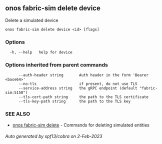 <!--
SPDX-FileCopyrightText: 2019-present Open Networking Foundation <info@opennetworking.org>

SPDX-License-Identifier: Apache-2.0
-->

## onos fabric-sim delete device

Delete a simulated device

```
onos fabric-sim delete device <id> [flags]
```

### Options

```
  -h, --help   help for device
```

### Options inherited from parent commands

```
      --auth-header string       Auth header in the form 'Bearer <base64>'
      --no-tls                   if present, do not use TLS
      --service-address string   the gRPC endpoint (default "fabric-sim:5150")
      --tls-cert-path string     the path to the TLS certificate
      --tls-key-path string      the path to the TLS key
```

### SEE ALSO

* [onos fabric-sim delete](onos_fabric-sim_delete.md)	 - Commands for deleting simulated entities

###### Auto generated by spf13/cobra on 2-Feb-2023
